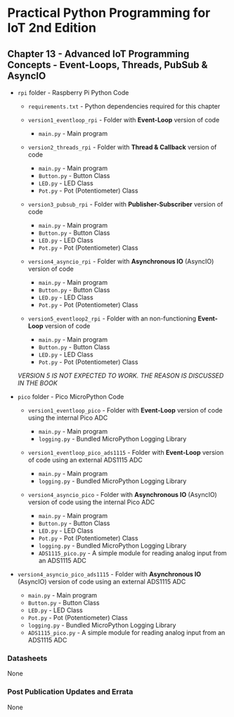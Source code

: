 # Practical Python Programming for IoT 2nd Edition

## Chapter 13 - Advanced IoT Programming Concepts - Event-Loops, Threads, PubSub &amp; AsyncIO

* `rpi` folder - Raspberry Pi Python Code

  * `requirements.txt` - Python dependencies required for this chapter

  * `version1_eventloop_rpi` - Folder with __Event-Loop__ version of code

    * `main.py` - Main program

  * `version2_threads_rpi` - Folder with __Thread &amp; Callback__ version of code

    * `main.py` - Main program
    * `Button.py` - Button Class
    * `LED.py` - LED Class
    * `Pot.py` - Pot (Potentiometer) Class

  * `version3_pubsub_rpi` - Folder with __Publisher-Subscriber__ version of code

    * `main.py` - Main program
    * `Button.py` - Button Class
    * `LED.py` - LED Class
    * `Pot.py` - Pot (Potentiometer) Class

  * `version4_asyncio_rpi` - Folder with __Asynchronous IO__ (AsyncIO) version of code

    * `main.py` - Main program
    * `Button.py` - Button Class
    * `LED.py` - LED Class
    * `Pot.py` - Pot (Potentiometer) Class

  * `version5_eventloop2_rpi` - Folder with an non-functioning __Event-Loop__ version of code

    * `main.py` - Main program
    * `Button.py` - Button Class
    * `LED.py` - LED Class
    * `Pot.py` - Pot (Potentiometer) Class

  _VERSION 5 IS NOT EXPECTED TO WORK. THE REASON IS DISCUSSED IN THE BOOK_

* `pico` folder - Pico MicroPython Code

  * `version1_eventloop_pico` - Folder with __Event-Loop__ version of code using the internal Pico ADC

    * `main.py` - Main program
    * `logging.py` - Bundled MicroPython Logging Library

  * `version1_eventloop_pico_ads1115` - Folder with __Event-Loop__ version of code using an external ADS1115 ADC

    * `main.py` - Main program
    * `logging.py` - Bundled MicroPython Logging Library

  * `version4_asyncio_pico` - Folder with __Asynchronous IO__ (AsyncIO) version of code using the internal Pico ADC

    * `main.py` - Main program
    * `Button.py` - Button Class
    * `LED.py` - LED Class
    * `Pot.py` - Pot (Potentiometer) Class
    * `logging.py` - Bundled MicroPython Logging Library
    * `ADS1115_pico.py` - A simple module for reading analog input from an ADS1115 ADC

* `version4_asyncio_pico_ads1115` - Folder with __Asynchronous IO__ (AsyncIO) version of code using an external ADS1115 ADC

    * `main.py` - Main program
    * `Button.py` - Button Class
    * `LED.py` - LED Class
    * `Pot.py` - Pot (Potentiometer) Class
    * `logging.py` - Bundled MicroPython Logging Library
    * `ADS1115_pico.py` - A simple module for reading analog input from an ADS1115 ADC

### Datasheets

None

### Post Publication Updates and Errata

None
